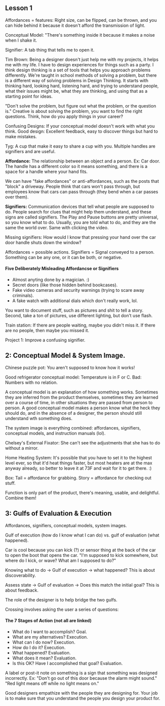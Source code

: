 ## Lesson 1

Affordances = features: Right size, can be flipped, can be thrown, and you can hide behind it because it doesn't afford the transmission of light.

Conceptual Model: "There's something inside it because it makes a noise when I shake it.

Signifier: A tab thing that tells me to open it.

Tim Brown: Being a designer doesn't just help me with my projects, it helps me with my life. I have to design experiences for things such as a party. I think design thinking is a set of tools that helps you approach problems differently. We're taught in school methods of solving a problem, but there is a different way of solving problems in Design Thinking. It starts with thinking hard, looking hard, listening hard, and trying to understand people, what their issues might be, what they are thinking, and using that as a starting point for ideas.

"Don't solve the problem, but figure out what the problem, or the question is." Creative is about solving the problem, you want to find the right questions. Think, how do you apply things in your career?

Confusing Designs: If your conceptual model doesn't work with what you think. Good design: Excellent feedback, easy to discover things but hard to make mistakes.

Tyg: A cup that make it easy to share a cup with you. Multiple handles are signifiers and are useful.

__Affordance:__ The relationship between an object and a person. Ex: Car door. The handle has a different color so it means something, and there is a space for a handle where your hand fits.

We can have "fake affordances" or anti-affordances, such as the posts that "block" a driveway. People think that cars won't pass through, but employees know that cars can pass through (they bend when a car passes over them).

__Signifiers:__ Communication devices that tell what people are supposed to do. People search for clues that might help them understand, and these signs are called signifiers. The Play and Pause buttons are pretty universal, so you know what to do. Usually, you are told what to do, and they are the same the world over. Same with clicking the video.

Missing signifiers: How would I know that pressing your hand over the car door handle shuts down the window?

Affordances = possible actions. Signifiers = Signal conveyed to a person. Something can be any one, or it can be both, or negative.

#### Five Deliberately Misleading Affordancse or Signifiers
- Almost anyting done by a magician. :)
- Secret doors (like those hidden behind bookcases).
- Fake video cameras and security warnings (trying to scare away criminals).
- A fake watch with additional dials which don't really work, lol.

You want to document stuff, such as pictures and shit to tell a story. Second, take a ton of pictures, use different lighting, but don't use flash.

Train station: If there are people waiting, maybe you didn't miss it. If there are no people, then maybe you missed it.

Project 1: Improve a confusing signifier.

## 2: Conceptual Model & System Image.

Chinese puzzle pot: You aren't supposed to know how it works!

Good refrigerator conceptual model: Temperature is in F or C. Bad: Numbers with no relation.

A conceptual model is an explanation of how something works. Sometimes they are inferred from the product themselves, sometimes they are learned over a course of time, in other situations they are passed from person to person. A good conceptual model makes a person know what the heck they should do, and in the absence of a designer, the person should still understand wth something does.

The system image is everything combined: affordances, signifiers, conceptual models, and instruction manuals (lol).

Chelsey's External Fixator: She can't see the adjustments that she has to do without a mirror. 

Home Heating System: It's possible that you have to set it to the highest level ever, so that it'd heat things faster, but most heaters are at the max anyway already, so better to leave it at 73F and wait for it to get there. :)

Box: Tail = affordance for grabbing. Story = affordance for checking out stuff.

Function is only part of the product, there's meaning, usable, and delightful. Combine them!

## 3: Gulfs of Evaluation & Execution

Affordances, signifiers, conceptual models, system images.

Gulf of execution (how do I know what I can do) vs. gulf of evaluation (what happened).

Car is cool because you can kick (?) or sensor thing at the back of the car to open the boot that opens the car. "I'm supposed to kick somewhere, but where do I kick, or wave? What am I supposed to do?"

Knowing what to do -> Gulf of execution -> what happened? This is about discoverability.

Assess state -> Gulf of evaluation -> Does this match the initial goal? This is about feedback.

The role of the designer is to help bridge the two gulfs.

Crossing involves asking the user a series of questions: 

#### The 7 Stages of Action (not all are linked)

- What do I want to accomplish? Goal.
- What are my alternatives? Execution.
- What can I do now? Execution.
- How do I do it? Execution.
- What happened? Evaluation.
- What does it mean? Evaluation.
- Is this OK? Have I accomplished that goal? Evaluation.

A label or post-it note on something is a sign that something was designed incorrectly. Ex: "Don't go out of this door because the alarm might sound." "Red light means off while no light means on."

Good designers empathize with the people they are designing for. Your job is to make sure that you understand the people you design your product for.
















